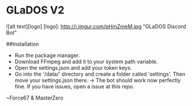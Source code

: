 # GLaDOS V2

![alt text][logo]
[logo]: http://i.imgur.com/pHmZmeM.jpg "GLaDOS Discord Bot"

##Installation

* Run the package manager.
* Download FFmpeg and add it to your system path variable.
* Open the settings.json and add your token keys.
* Go into the '/data/' directory and create a folder called 'settings'.
	Then move your settings.json there.
   -> The bot should work now perfectly fine. If you have issues, open a issue at this repo.
   
~Force67 & MasterZero